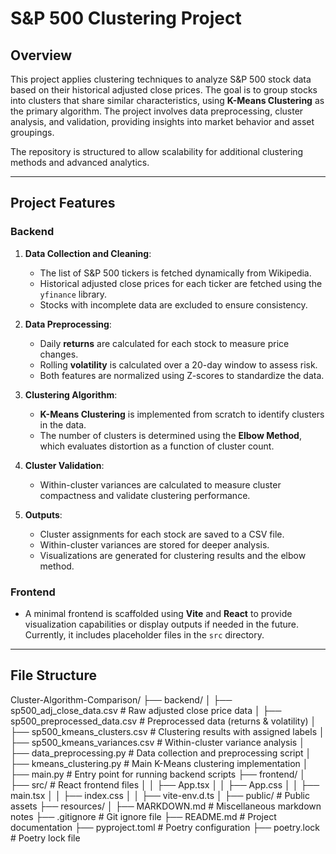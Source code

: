 # S&P 500 Clustering Project

## Overview
This project applies clustering techniques to analyze S&P 500 stock data based on their historical adjusted close prices. The goal is to group stocks into clusters that share similar characteristics, using **K-Means Clustering** as the primary algorithm. The project involves data preprocessing, cluster analysis, and validation, providing insights into market behavior and asset groupings.

The repository is structured to allow scalability for additional clustering methods and advanced analytics.

---

## Project Features

### Backend
1. **Data Collection and Cleaning**:
   - The list of S&P 500 tickers is fetched dynamically from Wikipedia.
   - Historical adjusted close prices for each ticker are fetched using the `yfinance` library.
   - Stocks with incomplete data are excluded to ensure consistency.

2. **Data Preprocessing**:
   - Daily **returns** are calculated for each stock to measure price changes.
   - Rolling **volatility** is calculated over a 20-day window to assess risk.
   - Both features are normalized using Z-scores to standardize the data.

3. **Clustering Algorithm**:
   - **K-Means Clustering** is implemented from scratch to identify clusters in the data.
   - The number of clusters is determined using the **Elbow Method**, which evaluates distortion as a function of cluster count.

4. **Cluster Validation**:
   - Within-cluster variances are calculated to measure cluster compactness and validate clustering performance.

5. **Outputs**:
   - Cluster assignments for each stock are saved to a CSV file.
   - Within-cluster variances are stored for deeper analysis.
   - Visualizations are generated for clustering results and the elbow method.

### Frontend
- A minimal frontend is scaffolded using **Vite** and **React** to provide visualization capabilities or display outputs if needed in the future. Currently, it includes placeholder files in the `src` directory.

---

## File Structure
Cluster-Algorithm-Comparison/ ├── backend/ │ ├── sp500_adj_close_data.csv # Raw adjusted close price data │ ├── sp500_preprocessed_data.csv # Preprocessed data (returns & volatility) │ ├── sp500_kmeans_clusters.csv # Clustering results with assigned labels │ ├── sp500_kmeans_variances.csv # Within-cluster variance analysis │ ├── data_preprocessing.py # Data collection and preprocessing script │ ├── kmeans_clustering.py # Main K-Means clustering implementation │ ├── main.py # Entry point for running backend scripts ├── frontend/ │ ├── src/ # React frontend files │ │ ├── App.tsx │ │ ├── App.css │ │ ├── main.tsx │ │ ├── index.css │ │ ├── vite-env.d.ts │ ├── public/ # Public assets ├── resources/ │ ├── MARKDOWN.md # Miscellaneous markdown notes ├── .gitignore # Git ignore file ├── README.md # Project documentation ├── pyproject.toml # Poetry configuration ├── poetry.lock # Poetry lock file